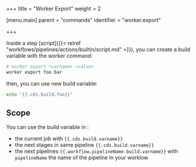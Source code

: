 +++
title = "Worker Export"
weight = 2

[menu.main]
parent = "commands"
identifier = "worker.export"

+++

Inside a step [script]({{< relref "workflows/pipelines/actions/builtin/script.md" >}}), you can create a build variable with the worker command:

```bash
# worker export <varname> <value>
worker export foo bar
```

then, you can use new build variable:

```bash
echo "{{.cds.build.foo}}"
```

## Scope

You can use the build variable in :

 * the current job with `{{.cds.build.varname}}`
 * the next stages in same pipeline `{{.cds.build.varname}}`
 * the next pipelines `{{.workflow.pipelineName.build.varname}}` with `pipelineName` the name of the pipeline in your worklow
